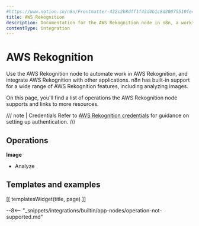 ```yaml
---
#https://www.notion.so/n8n/Frontmatter-432c2b8dff1f43d4b1c8d20075510fe4
title: AWS Rekognition
description: Documentation for the AWS Rekognition node in n8n, a workflow automation platform. Includes details of operations and configuration, and links to examples and credentials information.
contentType: integration
---
```


# AWS Rekognition

Use the AWS Rekognition node to automate work in AWS Rekognition, and integrate AWS Rekognition with other applications. n8n has built-in support for a wide range of AWS Rekognition features, including analyzing images.

On this page, you'll find a list of operations the AWS Rekognition node supports and links to more resources.

/// note | Credentials
Refer to [AWS Rekognition credentials](/integrations/builtin/credentials/aws/) for guidance on setting up authentication. 
///

## Operations

**Image**

- Analyze

## Templates and examples

<!-- see https://www.notion.so/n8n/Pull-in-templates-for-the-integrations-pages-37c716837b804d30a33b47475f6e3780 -->
[[ templatesWidget(title, page) ]]

--8<-- "_snippets/integrations/builtin/app-nodes/operation-not-supported.md"

